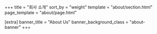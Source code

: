 +++
title = "회사 소개"
sort_by = "weight"
template = "about/section.html"
page_template = "about/page.html"

[extra]
banner_title = "About Us"
banner_background_class = "about-banner"
+++
